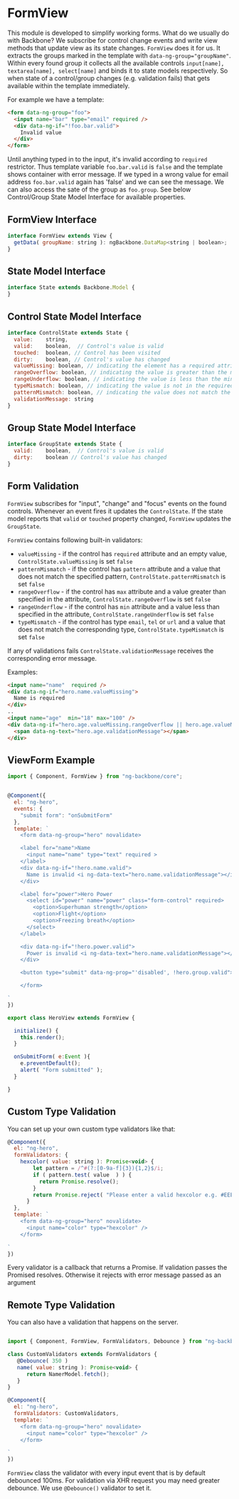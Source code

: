 # FormView

This module is developed to simplify working forms. What do we usually do with Backbone? We subscribe for control change events and write view methods that update view as its state changes. `FormView` does it for us. It extracts the groups marked in the template with `data-ng-group="groupName"`.
Within every found group it collects all the available controls `input[name], textarea[name], select[name]` and binds it to state models respectively. So when state of a control/group changes (e.g. validation fails) that gets available within the template immediately.

For example we have a template:
```html
<form data-ng-group="foo">
  <input name="bar" type="email" required />
  <div data-ng-if="!foo.bar.valid">
    Invalid value
  </div>
</form>
```
Until anything typed in to the input, it's invalid according to `required` restrictor. Thus template variable `foo.bar.valid` is `false` and the template shows container with error message. If we typed in a wrong value for email address `foo.bar.valid` again has 'false' and we can see the message. We can also access the sate of the group as `foo.group`. See below Control/Group State Model Interface for available properties.

## FormView Interface

```javascript
interface FormView extends View {
  getData( groupName: string ): ngBackbone.DataMap<string | boolean>;
}
```

## State Model Interface
```javascript
interface State extends Backbone.Model {
}
```

## Control State Model Interface
```javascript
interface ControlState extends State {
  value:    string,
  valid:    boolean,  // Control's value is valid
  touched:  boolean, // Control has been visited
  dirty:    boolean, // Control's value has changed
  valueMissing: boolean, // indicating the element has a required attribute, but no value.
  rangeOverflow: boolean, // indicating the value is greater than the maximum specified by the max attribute.
  rangeUnderflow: boolean, // indicating the value is less than the minimum specified by the min attribute.
  typeMismatch: boolean, // indicating the value is not in the required syntax
  patternMismatch: boolean, // indicating the value does not match the specified pattern
  validationMessage: string
}
```

## Group State Model Interface
```javascript
interface GroupState extends State {
  valid:    boolean,  // Control's value is valid
  dirty:    boolean // Control's value has changed
}
```

## Form Validation

`FormView` subscribes for "input", "change" and "focus" events on the found controls. Whenever an event fires it updates the `ControlState`. If the state model reports that `valid` or `touched` property changed, `FormView` updates the `GroupState`.

`FormView` contains following built-in validators:

* `valueMissing` - if the control has `required` attribute and an empty value, `ControlState.valueMissing` is set `false`
* `patternMismatch` - if the control has `pattern` attribute and a value that does not match the specified pattern, `ControlState.patternMismatch` is set `false`
* `rangeOverflow` - if the control has `max` attribute and a value greater than specified in the attribute, `ControlState.rangeOverflow` is set `false`
* `rangeUnderflow` - if the control has `min` attribute and a value less than specified in the attribute, `ControlState.rangeUnderflow` is set `false`
* `typeMismatch` - if the control has type `email`, `tel` or `url` and a value that does not match the corresponding type, `ControlState.typeMismatch` is set `false`

If any of validations fails `ControlState.validationMessage` receives the corresponding error message.

Examples:

```html
<input name="name"  required />
<div data-ng-if="hero.name.valueMissing">
  Name is required
</div>
..
<input name="age"  min="18" max="100" />
<div data-ng-if="hero.age.valueMissing.rangeOverflow || hero.age.valueMissing.rangeUnderflow">
  <span data-ng-text="hero.age.validationMessage"></span>
</div>

```

## ViewForm Example

```javascript
import { Component, FormView } from "ng-backbone/core";


@Component({
  el: "ng-hero",
  events: {
    "submit form": "onSubmitForm"
  },
  template: `
    <form data-ng-group="hero" novalidate>

    <label for="name">Name
      <input name="name" type="text" required >
    </label>
    <div data-ng-if="!hero.name.valid">
      Name is invalid <i ng-data-text="hero.name.validationMessage"></i>
    </div>

    <label for="power">Hero Power
      <select id="power" name="power" class="form-control" required>
        <option>Superhuman strength</option>
        <option>Flight</option>
        <option>Freezing breath</option>
      </select>
    </label>

    <div data-ng-if="!hero.power.valid">
      Power is invalid <i ng-data-text="hero.name.validationMessage"></i>
    </div>

    <button type="submit" data-ng-prop="'disabled', !hero.group.valid">Submit</button>

    </form>

`
})

export class HeroView extends FormView {

  initialize() {
    this.render();
  }

  onSubmitForm( e:Event ){
    e.preventDefault();
    alert( "Form submitted" );
  }

}

```

## Custom Type Validation

You can set up your own custom type validators like that:

```javascript
@Component({
  el: "ng-hero",
  formValidators: {
    hexcolor( value: string ): Promise<void> {
        let pattern = /^#(?:[0-9a-f]{3}){1,2}$/i;
        if ( pattern.test( value  ) ) {
          return Promise.resolve();
        }
        return Promise.reject( "Please enter a valid hexcolor e.g. #EEEAAA" );
      }
  },
  template: `
    <form data-ng-group="hero" novalidate>
      <input name="color" type="hexcolor" />
    </form>

`
})

```

Every validator is a callback that returns a Promise. If validation passes the Promised resolves. Otherwise it rejects with error message passed as an argument


## Remote Type Validation

You can also have a validation that happens on the server.

```javascript

import { Component, FormView, FormValidators, Debounce } from "ng-backbone/core";

class CustomValidators extends FormValidators {
   @Debounce( 350 )
   name( value: string ): Promise<void> {
      return NamerModel.fetch();
   }
}

@Component({
  el: "ng-hero",
  formValidators: CustomValidators,
  template: `
    <form data-ng-group="hero" novalidate>
      <input name="color" type="hexcolor" />
    </form>

`
})

```

`FormView` class the validator with every input event that is by default debounced 100ms. For validation via XHR request you may need greater debounce. We use `@Debounce()` validator to set it.